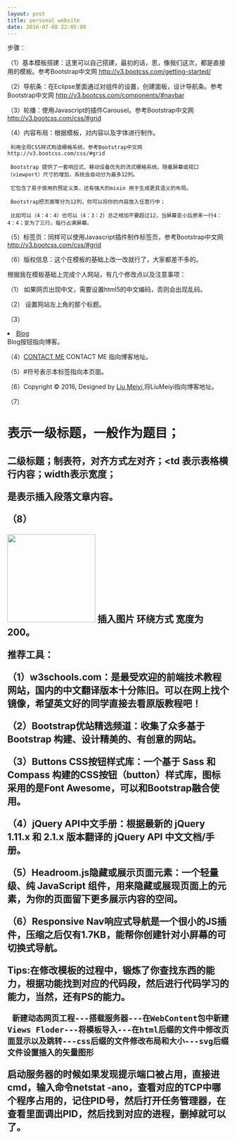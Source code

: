 ```yaml
---
layout: post
title: personal website
date: 2016-07-08 22:05:00
---
```


步骤：

（1）基本模板搭建：这里可以自己搭建，最初的话，恩，像我们这次，都是直接用的模板。参考Bootstrap中文网 http://v3.bootcss.com/getting-started/

（2）导航条：在Eclipse里面通过对组件的设置，创建面板，设计导航条。参考Bootstrap中文网 http://v3.bootcss.com/components/#navbar

（3）轮播：使用Javascript的插件Carousel。参考Bootstrap中文网 http://v3.bootcss.com/css/#grid

（4）内容布局：根据模板，对内容以及字体进行制作。

     利用全局CSS样式构造栅格系统，参考Bootstrap中文网 http://v3.bootcss.com/css/#grid

     Bootstrap 提供了一套响应式、移动设备优先的流式栅格系统，随着屏幕或视口（viewport）尺寸的增加，系统会自动分为最多12列。

     它包含了易于使用的预定义类，还有强大的mixin 用于生成更具语义的布局。

     Bootstrap把页面等分为12列，你可以将你的内容放入任意行中；

     比如可以（4：4：4）也可以（4：3：2）总之相加不要超过12，当屏幕变小后原来一行4：4：4；变为了三行，每行占满屏幕。

（5）标签页：同样可以使用Javascript插件制作标签页，参考Bootstrap中文网 http://v3.bootcss.com/css/#grid  

（6）版权信息：这个在模板的基础上改一改就行了，大家都差不多的。


根据我在模板基础上完成个人网站，有几个修改点以及注意事项：

（1）<meta charset="utf-8"> 如果网页出现中文，需要设置html5的中文编码，否则会出现乱码。

（2）<title>Curriculum Vitae of　Liu Meiyi</title>  设置网站左上角的那个标题。

（3）<li><a class="btn" href="https://meiyiliu1994.github.io/archive.html">Blog</a></li> Blog按钮指向博客。

（4）<a class="btn btn-action btn-lg"  href="https://meiyiliu1994.github.io/archive.html" role="button">CONTACT ME</a>  CONTACT ME 指向博客地址。

（5）#符号表示本标签指向本页面。

（6）Copyright &copy; 2016,  Designed by <a href="https://meiyiliu1994.github.io/archive.html" rel="designer">Liu Meiyi </a>  将LiuMeiyi指向博客地址。

（7）<h1>表示一级标题，一般作为题目；<h2>二级标题；<table>制表符，对齐方式左对齐；<td 表示表格横行内容；width表示宽度；<p>是表示插入段落文章内容。

（8）<p><img src="assets/images/5.jpg" alt="" class="img-rounded pull-right" width="200" >      插入图片 环绕方式 宽度为200。

推荐工具：

（1）w3schools.com：是最受欢迎的前端技术教程网站，国内的中文翻译版本十分陈旧。可以在网上找个镜像，希望英文好的同学直接去看原版教程吧！

（2）Bootstrap优站精选频道：收集了众多基于 Bootstrap 构建、设计精美的、有创意的网站。

（3）Buttons CSS按钮样式库：一个基于 Sass 和 Compass 构建的CSS按钮（button）样式库，图标采用的是Font Awesome，可以和Bootstrap融合使用。

（4）jQuery API中文手册：根据最新的 jQuery 1.11.x 和 2.1.x 版本翻译的 jQuery API 中文文档/手册。

（5）Headroom.js隐藏或展示页面元素：一个轻量级、纯 JavaScript 组件，用来隐藏或展现页面上的元素，为你的页面留下更多展示内容的空间。

（6）Responsive Nav响应式导航是一个很小的JS插件，压缩之后仅有1.7KB，能帮你创建针对小屏幕的可切换式导航。



Tips:在修改模板的过程中，锻炼了你查找东西的能力，根据功能找到对应的代码段，然后进行代码学习的能力，当然，还有PS的能力。

     新建动态网页工程---搭载服务器---在WebContent包中新建Views Floder---将模板导入---在html后缀的文件中修改页面显示以及跳转---css后缀的文件修改布局和大小---svg后缀文件设置插入的矢量图形
     

启动服务器的时候如果发现提示端口被占用，直接进cmd，输入命令netstat 
-ano，查看对应的TCP中哪个程序占用的，记住PID号，然后打开任务管理器，在查看里面调出PID，然后找到对应的进程，删掉就可以了。
